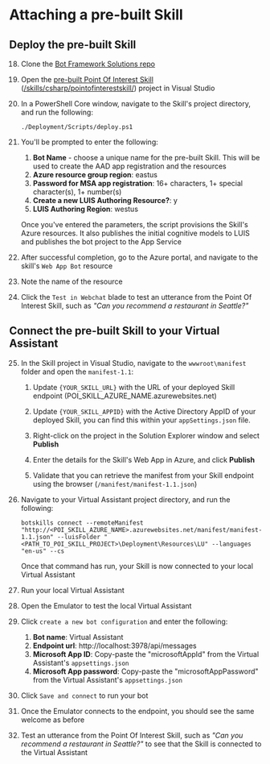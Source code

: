 # Attaching a pre-built Skill
## Deploy the pre-built Skill
18. Clone the [Bot Framework Solutions repo](https://github.com/microsoft/botframework-solutions)
1. Open the [pre-built Point Of Interest Skill](https://microsoft.github.io/botframework-solutions/skills/samples/point-of-interest/)  ([/skills/csharp/pointofinterestskill/](https://github.com/microsoft/botframework-solutions/tree/master/skills/csharp/pointofinterestskill)) project  in Visual Studio
1. In a PowerShell Core window, navigate to the Skill's project directory, and run the following:
    ```
    ./Deployment/Scripts/deploy.ps1
    ```
1. You'll be prompted to enter the following:
    1. **Bot Name** - choose a unique name for the pre-built Skill. This will be used to create the AAD app registration and the resources
    1. **Azure resource group region**: eastus
    1. **Password for MSA app registration**: 16+ characters, 1+ special character(s), 1+ number(s)
    1. **Create a new LUIS Authoring Resource?**: y
    1. **LUIS Authoring Region**: westus
    
    Once you've entered the parameters, the script provisions the Skill's Azure resources. It also publishes the initial cognitive models to LUIS and publishes the bot project to the App Service
1. After successful completion, go to the Azure portal, and navigate to the skill's `Web App Bot` resource
1. Note the name of the resource
1. Click the `Test in Webchat` blade to test an utterance from the Point Of Interest Skill, such as _"Can you recommend a restaurant in Seattle?"_



## Connect the pre-built Skill to your Virtual Assistant
25. In the Skill project in Visual Studio, navigate to the `wwwroot\manifest` folder and open the `manifest-1.1`:

    1. Update `{YOUR_SKILL_URL}` with the URL of your deployed Skill endpoint (POI_SKILL_AZURE_NAME.azurewebsites.net)

    1. Update `{YOUR_SKILL_APPID}` with the Active Directory AppID of your deployed Skill, you can find this within your `appSettings.json` file.
    1. Right-click on the project in the Solution Explorer window and select **Publish**
    1. Enter the details for the Skill's Web App in Azure, and click **Publish**
    1. Validate that you can retrieve the manifest from your Skill endpoint using the browser (`/manifest/manifest-1.1.json`)
1. Navigate to your Virtual Assistant project directory, and run the following:
    ```
    botskills connect --remoteManifest "http://<POI_SKILL_AZURE_NAME>.azurewebsites.net/manifest/manifest-1.1.json" --luisFolder "<PATH_TO_POI_SKILL_PROJECT>\Deployment\Resources\LU" --languages "en-us" --cs
    ```
    Once that command has run, your Skill is now connected to your local Virtual Assistant
1. Run your local Virtual Assistant

1. Open the Emulator to test the local Virtual Assistant
1. Click `create a new bot configuration` and enter the following:
    1. **Bot name**: Virtual Assistant
    1. **Endpoint url**: http://localhost:3978/api/messages
    1. **Microsoft App ID**: Copy-paste the "microsoftAppId" from the Virtual Assistant's `appsettings.json`
    1. **Microsoft App password**: Copy-paste the "microsoftAppPassword" from the Virtual Assistant's `appsettings.json`
1. Click `Save and connect` to run your bot
1. Once the Emulator connects to the endpoint, you should see the same welcome as before
1. Test an utterance from the Point Of Interest Skill, such as _"Can you recommend a restaurant in Seattle?"_ to see that the Skill is connected to the Virtual Assistant
